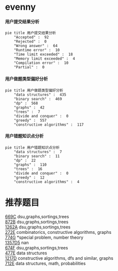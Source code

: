 # evenny

<!-- tabs:start -->



#### **用户提交结果分析**

```mermaid
pie title 用户提交结果分析
    "Accepted" :  92
    "Rejected" :  0
    "Wrong answer" :  64
    "Runtime error" :  10
    "Time limit exceeded" :  18
    "Memory limit exceeded" :  4
    "Compilation error" :  10
    "Partial" :  0
```

#### **用户做题类型偏好分析**

```mermaid
pie title 用户做题类型偏好分析
    "data structures" :  435
    "binary search" :  469
    "dp" :  568
    "graphs" :  42
    "trees" :  7
    "divide and conquer" :  0
    "greedy" :  557
    "constructive algorithms" :  117
```
#### **用户错题知识点分析**

```mermaid
pie title 用户错题知识点分析
    "data structures" :  7
    "binary search" :  11
    "dp" :  22
    "graphs" :  110
    "trees" :  16
    "divide and conquer" :  0
    "greedy" :  12
    "constructive algorithms" :  4
```



<!-- tabs:end -->
# 推荐题目
[669C](https://codeforces.com/contest/669/problem/C)		dsu,graphs,sortings,trees		  
[872B](https://codeforces.com/contest/872/problem/B)		dsu,graphs,sortings,trees		  
[1262A](https://codeforces.com/contest/1262/problem/A)		dsu,graphs,sortings,trees		  
[272E](https://codeforces.com/contest/272/problem/E)		combinatorics,
                        constructive algorithms,
                        graphs		  
[774G](https://codeforces.com/contest/774/problem/G)		*special problem,
                        number theory		  
[1357D5](https://codeforces.com/contest/1357D/problem/5)		nan		  
[674F](https://codeforces.com/contest/674/problem/F)		dsu,graphs,sortings,trees		  
[477E](https://codeforces.com/contest/477/problem/E)		data structures		  
[1217D](https://codeforces.com/contest/1217/problem/D)		constructive algorithms,
                        dfs and similar,
                        graphs		  
[712E](https://codeforces.com/contest/712/problem/E)		data structures,
                        math,
                        probabilities		  
